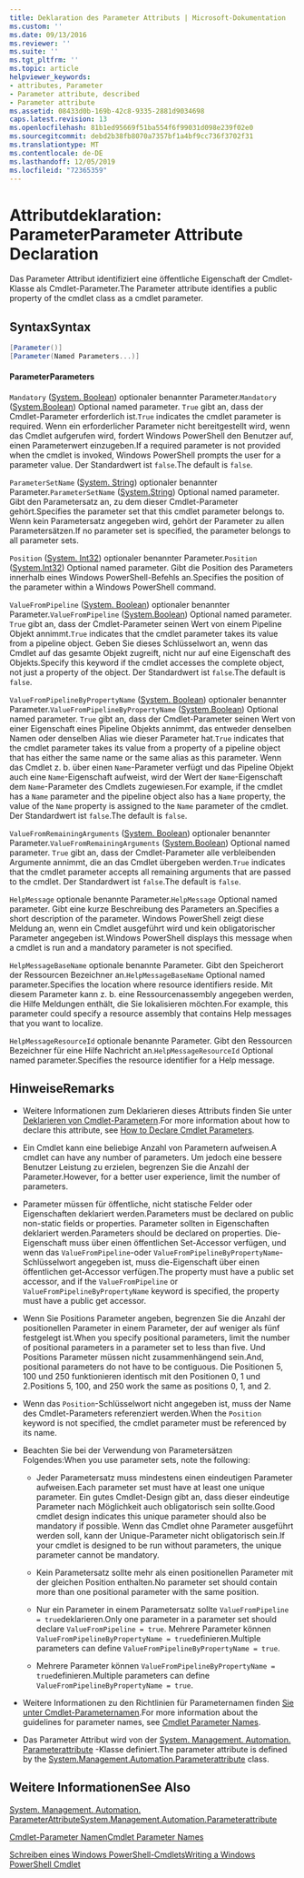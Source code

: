 ```yaml
---
title: Deklaration des Parameter Attributs | Microsoft-Dokumentation
ms.custom: ''
ms.date: 09/13/2016
ms.reviewer: ''
ms.suite: ''
ms.tgt_pltfrm: ''
ms.topic: article
helpviewer_keywords:
- attributes, Parameter
- Parameter attribute, described
- Parameter attribute
ms.assetid: 08433d0b-169b-42c8-9335-2881d9034698
caps.latest.revision: 13
ms.openlocfilehash: 81b1ed95669f51ba554f6f99031d098e239f02e0
ms.sourcegitcommit: debd2b38fb8070a7357bf1a4bf9cc736f3702f31
ms.translationtype: MT
ms.contentlocale: de-DE
ms.lasthandoff: 12/05/2019
ms.locfileid: "72365359"
---
```

# <a name="parameter-attribute-declaration"></a><span data-ttu-id="96194-102">Attributdeklaration: Parameter</span><span class="sxs-lookup"><span data-stu-id="96194-102">Parameter Attribute Declaration</span></span>

<span data-ttu-id="96194-103">Das Parameter Attribut identifiziert eine öffentliche Eigenschaft der Cmdlet-Klasse als Cmdlet-Parameter.</span><span class="sxs-lookup"><span data-stu-id="96194-103">The Parameter attribute identifies a public property of the cmdlet class as a cmdlet parameter.</span></span>

## <a name="syntax"></a><span data-ttu-id="96194-104">Syntax</span><span class="sxs-lookup"><span data-stu-id="96194-104">Syntax</span></span>

```csharp
[Parameter()]
[Parameter(Named Parameters...)]
```

#### <a name="parameters"></a><span data-ttu-id="96194-105">Parameter</span><span class="sxs-lookup"><span data-stu-id="96194-105">Parameters</span></span>

<span data-ttu-id="96194-106">`Mandatory` ([System. Boolean](/dotnet/api/System.Boolean)) optionaler benannter Parameter.</span><span class="sxs-lookup"><span data-stu-id="96194-106">`Mandatory` ([System.Boolean](/dotnet/api/System.Boolean)) Optional named parameter.</span></span> <span data-ttu-id="96194-107">`True` gibt an, dass der Cmdlet-Parameter erforderlich ist.</span><span class="sxs-lookup"><span data-stu-id="96194-107">`True` indicates the cmdlet parameter is required.</span></span> <span data-ttu-id="96194-108">Wenn ein erforderlicher Parameter nicht bereitgestellt wird, wenn das Cmdlet aufgerufen wird, fordert Windows PowerShell den Benutzer auf, einen Parameterwert einzugeben.</span><span class="sxs-lookup"><span data-stu-id="96194-108">If a required parameter is not provided when the cmdlet is invoked, Windows PowerShell prompts the user for a parameter value.</span></span> <span data-ttu-id="96194-109">Der Standardwert ist `false`.</span><span class="sxs-lookup"><span data-stu-id="96194-109">The default is `false`.</span></span>

<span data-ttu-id="96194-110">`ParameterSetName` ([System. String](/dotnet/api/System.String)) optionaler benannter Parameter.</span><span class="sxs-lookup"><span data-stu-id="96194-110">`ParameterSetName` ([System.String](/dotnet/api/System.String)) Optional named parameter.</span></span> <span data-ttu-id="96194-111">Gibt den Parametersatz an, zu dem dieser Cmdlet-Parameter gehört.</span><span class="sxs-lookup"><span data-stu-id="96194-111">Specifies the parameter set that this cmdlet parameter belongs to.</span></span> <span data-ttu-id="96194-112">Wenn kein Parametersatz angegeben wird, gehört der Parameter zu allen Parametersätzen.</span><span class="sxs-lookup"><span data-stu-id="96194-112">If no parameter set is specified, the parameter belongs to all parameter sets.</span></span>

<span data-ttu-id="96194-113">`Position` ([System. Int32](/dotnet/api/System.Int32)) optionaler benannter Parameter.</span><span class="sxs-lookup"><span data-stu-id="96194-113">`Position` ([System.Int32](/dotnet/api/System.Int32)) Optional named parameter.</span></span> <span data-ttu-id="96194-114">Gibt die Position des Parameters innerhalb eines Windows PowerShell-Befehls an.</span><span class="sxs-lookup"><span data-stu-id="96194-114">Specifies the position of the parameter within a Windows PowerShell command.</span></span>

<span data-ttu-id="96194-115">`ValueFromPipeline` ([System. Boolean](/dotnet/api/System.Boolean)) optionaler benannter Parameter.</span><span class="sxs-lookup"><span data-stu-id="96194-115">`ValueFromPipeline` ([System.Boolean](/dotnet/api/System.Boolean)) Optional named parameter.</span></span> <span data-ttu-id="96194-116">`True` gibt an, dass der Cmdlet-Parameter seinen Wert von einem Pipeline Objekt annimmt.</span><span class="sxs-lookup"><span data-stu-id="96194-116">`True` indicates that the cmdlet parameter takes its value from a pipeline object.</span></span> <span data-ttu-id="96194-117">Geben Sie dieses Schlüsselwort an, wenn das Cmdlet auf das gesamte Objekt zugreift, nicht nur auf eine Eigenschaft des Objekts.</span><span class="sxs-lookup"><span data-stu-id="96194-117">Specify this keyword if the cmdlet accesses the complete object, not just a property of the object.</span></span> <span data-ttu-id="96194-118">Der Standardwert ist `false`.</span><span class="sxs-lookup"><span data-stu-id="96194-118">The default is `false`.</span></span>

<span data-ttu-id="96194-119">`ValueFromPipelineByPropertyName` ([System. Boolean](/dotnet/api/System.Boolean)) optionaler benannter Parameter.</span><span class="sxs-lookup"><span data-stu-id="96194-119">`ValueFromPipelineByPropertyName` ([System.Boolean](/dotnet/api/System.Boolean)) Optional named parameter.</span></span> <span data-ttu-id="96194-120">`True` gibt an, dass der Cmdlet-Parameter seinen Wert von einer Eigenschaft eines Pipeline Objekts annimmt, das entweder denselben Namen oder denselben Alias wie dieser Parameter hat.</span><span class="sxs-lookup"><span data-stu-id="96194-120">`True` indicates that the cmdlet parameter takes its value from a property of a pipeline object that has either the same name or the same alias as this parameter.</span></span> <span data-ttu-id="96194-121">Wenn das Cmdlet z. b. über einen `Name`-Parameter verfügt und das Pipeline Objekt auch eine `Name`-Eigenschaft aufweist, wird der Wert der `Name`-Eigenschaft dem `Name`-Parameter des Cmdlets zugewiesen.</span><span class="sxs-lookup"><span data-stu-id="96194-121">For example, if the cmdlet has a `Name` parameter and the pipeline object also has a `Name` property, the value of the `Name` property is assigned to the `Name` parameter of the cmdlet.</span></span> <span data-ttu-id="96194-122">Der Standardwert ist `false`.</span><span class="sxs-lookup"><span data-stu-id="96194-122">The default is `false`.</span></span>

<span data-ttu-id="96194-123">`ValueFromRemainingArguments` ([System. Boolean](/dotnet/api/System.Boolean)) optionaler benannter Parameter.</span><span class="sxs-lookup"><span data-stu-id="96194-123">`ValueFromRemainingArguments` ([System.Boolean](/dotnet/api/System.Boolean)) Optional named parameter.</span></span> <span data-ttu-id="96194-124">`True` gibt an, dass der Cmdlet-Parameter alle verbleibenden Argumente annimmt, die an das Cmdlet übergeben werden.</span><span class="sxs-lookup"><span data-stu-id="96194-124">`True` indicates that the cmdlet parameter accepts all remaining arguments that are passed to the cmdlet.</span></span> <span data-ttu-id="96194-125">Der Standardwert ist `false`.</span><span class="sxs-lookup"><span data-stu-id="96194-125">The default is `false`.</span></span>

<span data-ttu-id="96194-126">`HelpMessage` optionale benannte Parameter.</span><span class="sxs-lookup"><span data-stu-id="96194-126">`HelpMessage` Optional named parameter.</span></span> <span data-ttu-id="96194-127">Gibt eine kurze Beschreibung des Parameters an.</span><span class="sxs-lookup"><span data-stu-id="96194-127">Specifies a short description of the parameter.</span></span> <span data-ttu-id="96194-128">Windows PowerShell zeigt diese Meldung an, wenn ein Cmdlet ausgeführt wird und kein obligatorischer Parameter angegeben ist.</span><span class="sxs-lookup"><span data-stu-id="96194-128">Windows PowerShell displays this message when a cmdlet is run and a mandatory parameter is not specified.</span></span>

<span data-ttu-id="96194-129">`HelpMessageBaseName` optionale benannte Parameter. Gibt den Speicherort der Ressourcen Bezeichner an.</span><span class="sxs-lookup"><span data-stu-id="96194-129">`HelpMessageBaseName` Optional named parameter.Specifies the location where resource identifiers reside.</span></span> <span data-ttu-id="96194-130">Mit diesem Parameter kann z. b. eine Ressourcenassembly angegeben werden, die Hilfe Meldungen enthält, die Sie lokalisieren möchten.</span><span class="sxs-lookup"><span data-stu-id="96194-130">For example, this parameter could specify a resource assembly that contains Help messages that you want to localize.</span></span>

<span data-ttu-id="96194-131">`HelpMessageResourceId` optionale benannte Parameter. Gibt den Ressourcen Bezeichner für eine Hilfe Nachricht an.</span><span class="sxs-lookup"><span data-stu-id="96194-131">`HelpMessageResourceId` Optional named parameter.Specifies the resource identifier for a Help message.</span></span>

## <a name="remarks"></a><span data-ttu-id="96194-132">Hinweise</span><span class="sxs-lookup"><span data-stu-id="96194-132">Remarks</span></span>

- <span data-ttu-id="96194-133">Weitere Informationen zum Deklarieren dieses Attributs finden Sie unter [Deklarieren von Cmdlet-Parametern](./how-to-declare-cmdlet-parameters.md).</span><span class="sxs-lookup"><span data-stu-id="96194-133">For more information about how to declare this attribute, see [How to Declare Cmdlet Parameters](./how-to-declare-cmdlet-parameters.md).</span></span>

- <span data-ttu-id="96194-134">Ein Cmdlet kann eine beliebige Anzahl von Parametern aufweisen.</span><span class="sxs-lookup"><span data-stu-id="96194-134">A cmdlet can have any number of parameters.</span></span> <span data-ttu-id="96194-135">Um jedoch eine bessere Benutzer Leistung zu erzielen, begrenzen Sie die Anzahl der Parameter.</span><span class="sxs-lookup"><span data-stu-id="96194-135">However, for a better user experience, limit the number of parameters.</span></span>

- <span data-ttu-id="96194-136">Parameter müssen für öffentliche, nicht statische Felder oder Eigenschaften deklariert werden.</span><span class="sxs-lookup"><span data-stu-id="96194-136">Parameters must be declared on public non-static fields or properties.</span></span> <span data-ttu-id="96194-137">Parameter sollten in Eigenschaften deklariert werden.</span><span class="sxs-lookup"><span data-stu-id="96194-137">Parameters should be declared on properties.</span></span> <span data-ttu-id="96194-138">Die-Eigenschaft muss über einen öffentlichen Set-Accessor verfügen, und wenn das `ValueFromPipeline`-oder `ValueFromPipelineByPropertyName`-Schlüsselwort angegeben ist, muss die-Eigenschaft über einen öffentlichen get-Accessor verfügen.</span><span class="sxs-lookup"><span data-stu-id="96194-138">The property must have a public set accessor, and if the `ValueFromPipeline` or `ValueFromPipelineByPropertyName` keyword is specified, the property must have a public get accessor.</span></span>

- <span data-ttu-id="96194-139">Wenn Sie Positions Parameter angeben, begrenzen Sie die Anzahl der positionellen Parameter in einem Parameter, der auf weniger als fünf festgelegt ist.</span><span class="sxs-lookup"><span data-stu-id="96194-139">When you specify positional parameters,  limit the number of positional parameters in a parameter set to less than five.</span></span> <span data-ttu-id="96194-140">Und Positions Parameter müssen nicht zusammenhängend sein.</span><span class="sxs-lookup"><span data-stu-id="96194-140">And, positional parameters do not have to be contiguous.</span></span> <span data-ttu-id="96194-141">Die Positionen 5, 100 und 250 funktionieren identisch mit den Positionen 0, 1 und 2.</span><span class="sxs-lookup"><span data-stu-id="96194-141">Positions 5, 100, and 250 work the same as positions 0, 1, and 2.</span></span>

- <span data-ttu-id="96194-142">Wenn das `Position`-Schlüsselwort nicht angegeben ist, muss der Name des Cmdlet-Parameters referenziert werden.</span><span class="sxs-lookup"><span data-stu-id="96194-142">When the `Position` keyword is not specified, the cmdlet parameter must be referenced by its name.</span></span>

- <span data-ttu-id="96194-143">Beachten Sie bei der Verwendung von Parametersätzen Folgendes:</span><span class="sxs-lookup"><span data-stu-id="96194-143">When you use parameter sets, note the following:</span></span>

    - <span data-ttu-id="96194-144">Jeder Parametersatz muss mindestens einen eindeutigen Parameter aufweisen.</span><span class="sxs-lookup"><span data-stu-id="96194-144">Each parameter set must have at least one unique parameter.</span></span> <span data-ttu-id="96194-145">Ein gutes Cmdlet-Design gibt an, dass dieser eindeutige Parameter nach Möglichkeit auch obligatorisch sein sollte.</span><span class="sxs-lookup"><span data-stu-id="96194-145">Good cmdlet design indicates this unique parameter should also be mandatory if possible.</span></span> <span data-ttu-id="96194-146">Wenn das Cmdlet ohne Parameter ausgeführt werden soll, kann der Unique-Parameter nicht obligatorisch sein.</span><span class="sxs-lookup"><span data-stu-id="96194-146">If your cmdlet is designed to be run without parameters, the unique parameter cannot be mandatory.</span></span>

    - <span data-ttu-id="96194-147">Kein Parametersatz sollte mehr als einen positionellen Parameter mit der gleichen Position enthalten.</span><span class="sxs-lookup"><span data-stu-id="96194-147">No parameter set should contain more than one positional parameter with the same position.</span></span>

    - <span data-ttu-id="96194-148">Nur ein Parameter in einem Parametersatz sollte `ValueFromPipeline = true`deklarieren.</span><span class="sxs-lookup"><span data-stu-id="96194-148">Only one parameter in a parameter set should declare `ValueFromPipeline = true`.</span></span> <span data-ttu-id="96194-149">Mehrere Parameter können `ValueFromPipelineByPropertyName = true`definieren.</span><span class="sxs-lookup"><span data-stu-id="96194-149">Multiple parameters can define `ValueFromPipelineByPropertyName = true`.</span></span>

    - <span data-ttu-id="96194-150">Mehrere Parameter können `ValueFromPipelineByPropertyName = true`definieren.</span><span class="sxs-lookup"><span data-stu-id="96194-150">Multiple parameters can define `ValueFromPipelineByPropertyName = true`.</span></span>

- <span data-ttu-id="96194-151">Weitere Informationen zu den Richtlinien für Parameternamen finden [Sie unter Cmdlet-Parameternamen](standard-cmdlet-parameter-names-and-types.md).</span><span class="sxs-lookup"><span data-stu-id="96194-151">For more information about the guidelines for parameter names, see [Cmdlet Parameter Names](standard-cmdlet-parameter-names-and-types.md).</span></span>

- <span data-ttu-id="96194-152">Das Parameter Attribut wird von der [System. Management. Automation. Parameterattribute](/dotnet/api/System.Management.Automation.ParameterAttribute) -Klasse definiert.</span><span class="sxs-lookup"><span data-stu-id="96194-152">The parameter attribute is defined by the [System.Management.Automation.Parameterattribute](/dotnet/api/System.Management.Automation.ParameterAttribute) class.</span></span>

## <a name="see-also"></a><span data-ttu-id="96194-153">Weitere Informationen</span><span class="sxs-lookup"><span data-stu-id="96194-153">See Also</span></span>

[<span data-ttu-id="96194-154">System. Management. Automation. ParameterAttribute</span><span class="sxs-lookup"><span data-stu-id="96194-154">System.Management.Automation.Parameterattribute</span></span>](/dotnet/api/System.Management.Automation.ParameterAttribute)

[<span data-ttu-id="96194-155">Cmdlet-Parameter Namen</span><span class="sxs-lookup"><span data-stu-id="96194-155">Cmdlet Parameter Names</span></span>](standard-cmdlet-parameter-names-and-types.md)

[<span data-ttu-id="96194-156">Schreiben eines Windows PowerShell-Cmdlets</span><span class="sxs-lookup"><span data-stu-id="96194-156">Writing a Windows PowerShell Cmdlet</span></span>](./writing-a-windows-powershell-cmdlet.md)
